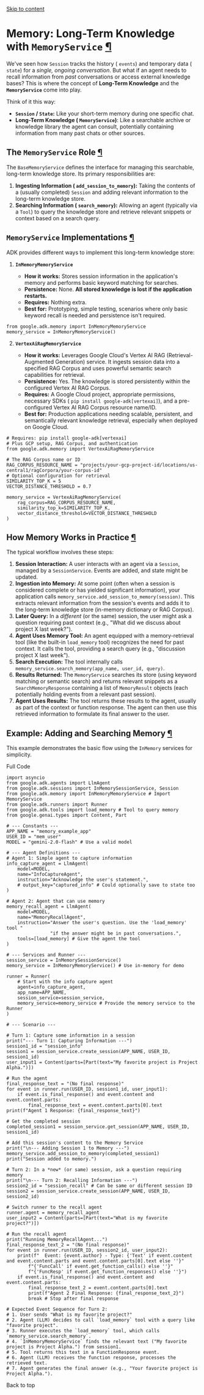 [Skip to content](https://google.github.io/adk-docs/sessions/memory/#memory-long-term-knowledge-with-memoryservice)

# Memory: Long-Term Knowledge with `MemoryService` [¶](https://google.github.io/adk-docs/sessions/memory/\#memory-long-term-knowledge-with-memoryservice "Permanent link")

We've seen how `Session` tracks the history ( `events`) and temporary data ( `state`) for a _single, ongoing conversation_. But what if an agent needs to recall information from _past_ conversations or access external knowledge bases? This is where the concept of **Long-Term Knowledge** and the **`MemoryService`** come into play.

Think of it this way:

- **`Session` / `State`:** Like your short-term memory during one specific chat.
- **Long-Term Knowledge ( `MemoryService`)**: Like a searchable archive or knowledge library the agent can consult, potentially containing information from many past chats or other sources.

## The `MemoryService` Role [¶](https://google.github.io/adk-docs/sessions/memory/\#the-memoryservice-role "Permanent link")

The `BaseMemoryService` defines the interface for managing this searchable, long-term knowledge store. Its primary responsibilities are:

1. **Ingesting Information ( `add_session_to_memory`):** Taking the contents of a (usually completed) `Session` and adding relevant information to the long-term knowledge store.
2. **Searching Information ( `search_memory`):** Allowing an agent (typically via a `Tool`) to query the knowledge store and retrieve relevant snippets or context based on a search query.

## `MemoryService` Implementations [¶](https://google.github.io/adk-docs/sessions/memory/\#memoryservice-implementations "Permanent link")

ADK provides different ways to implement this long-term knowledge store:

1. **`InMemoryMemoryService`**


   - **How it works:** Stores session information in the application's memory and performs basic keyword matching for searches.
   - **Persistence:** None. **All stored knowledge is lost if the application restarts.**
   - **Requires:** Nothing extra.
   - **Best for:** Prototyping, simple testing, scenarios where only basic keyword recall is needed and persistence isn't required.

```md-code__content
from google.adk.memory import InMemoryMemoryService
memory_service = InMemoryMemoryService()

```

2. **`VertexAiRagMemoryService`**


   - **How it works:** Leverages Google Cloud's Vertex AI RAG (Retrieval-Augmented Generation) service. It ingests session data into a specified RAG Corpus and uses powerful semantic search capabilities for retrieval.
   - **Persistence:** Yes. The knowledge is stored persistently within the configured Vertex AI RAG Corpus.
   - **Requires:** A Google Cloud project, appropriate permissions, necessary SDKs ( `pip install google-adk[vertexai]`), and a pre-configured Vertex AI RAG Corpus resource name/ID.
   - **Best for:** Production applications needing scalable, persistent, and semantically relevant knowledge retrieval, especially when deployed on Google Cloud.

```md-code__content
# Requires: pip install google-adk[vertexai]
# Plus GCP setup, RAG Corpus, and authentication
from google.adk.memory import VertexAiRagMemoryService

# The RAG Corpus name or ID
RAG_CORPUS_RESOURCE_NAME = "projects/your-gcp-project-id/locations/us-central1/ragCorpora/your-corpus-id"
# Optional configuration for retrieval
SIMILARITY_TOP_K = 5
VECTOR_DISTANCE_THRESHOLD = 0.7

memory_service = VertexAiRagMemoryService(
    rag_corpus=RAG_CORPUS_RESOURCE_NAME,
    similarity_top_k=SIMILARITY_TOP_K,
    vector_distance_threshold=VECTOR_DISTANCE_THRESHOLD
)

```

## How Memory Works in Practice [¶](https://google.github.io/adk-docs/sessions/memory/\#how-memory-works-in-practice "Permanent link")

The typical workflow involves these steps:

1. **Session Interaction:** A user interacts with an agent via a `Session`, managed by a `SessionService`. Events are added, and state might be updated.
2. **Ingestion into Memory:** At some point (often when a session is considered complete or has yielded significant information), your application calls `memory_service.add_session_to_memory(session)`. This extracts relevant information from the session's events and adds it to the long-term knowledge store (in-memory dictionary or RAG Corpus).
3. **Later Query:** In a _different_ (or the same) session, the user might ask a question requiring past context (e.g., "What did we discuss about project X last week?").
4. **Agent Uses Memory Tool:** An agent equipped with a memory-retrieval tool (like the built-in `load_memory` tool) recognizes the need for past context. It calls the tool, providing a search query (e.g., "discussion project X last week").
5. **Search Execution:** The tool internally calls `memory_service.search_memory(app_name, user_id, query)`.
6. **Results Returned:** The `MemoryService` searches its store (using keyword matching or semantic search) and returns relevant snippets as a `SearchMemoryResponse` containing a list of `MemoryResult` objects (each potentially holding events from a relevant past session).
7. **Agent Uses Results:** The tool returns these results to the agent, usually as part of the context or function response. The agent can then use this retrieved information to formulate its final answer to the user.

## Example: Adding and Searching Memory [¶](https://google.github.io/adk-docs/sessions/memory/\#example-adding-and-searching-memory "Permanent link")

This example demonstrates the basic flow using the `InMemory` services for simplicity.

Full Code

```md-code__content
import asyncio
from google.adk.agents import LlmAgent
from google.adk.sessions import InMemorySessionService, Session
from google.adk.memory import InMemoryMemoryService # Import MemoryService
from google.adk.runners import Runner
from google.adk.tools import load_memory # Tool to query memory
from google.genai.types import Content, Part

# --- Constants ---
APP_NAME = "memory_example_app"
USER_ID = "mem_user"
MODEL = "gemini-2.0-flash" # Use a valid model

# --- Agent Definitions ---
# Agent 1: Simple agent to capture information
info_capture_agent = LlmAgent(
    model=MODEL,
    name="InfoCaptureAgent",
    instruction="Acknowledge the user's statement.",
    # output_key="captured_info" # Could optionally save to state too
)

# Agent 2: Agent that can use memory
memory_recall_agent = LlmAgent(
    model=MODEL,
    name="MemoryRecallAgent",
    instruction="Answer the user's question. Use the 'load_memory' tool "
                "if the answer might be in past conversations.",
    tools=[load_memory] # Give the agent the tool
)

# --- Services and Runner ---
session_service = InMemorySessionService()
memory_service = InMemoryMemoryService() # Use in-memory for demo

runner = Runner(
    # Start with the info capture agent
    agent=info_capture_agent,
    app_name=APP_NAME,
    session_service=session_service,
    memory_service=memory_service # Provide the memory service to the Runner
)

# --- Scenario ---

# Turn 1: Capture some information in a session
print("--- Turn 1: Capturing Information ---")
session1_id = "session_info"
session1 = session_service.create_session(APP_NAME, USER_ID, session1_id)
user_input1 = Content(parts=[Part(text="My favorite project is Project Alpha.")])

# Run the agent
final_response_text = "(No final response)"
for event in runner.run(USER_ID, session1_id, user_input1):
    if event.is_final_response() and event.content and event.content.parts:
        final_response_text = event.content.parts[0].text
print(f"Agent 1 Response: {final_response_text}")

# Get the completed session
completed_session1 = session_service.get_session(APP_NAME, USER_ID, session1_id)

# Add this session's content to the Memory Service
print("\n--- Adding Session 1 to Memory ---")
memory_service.add_session_to_memory(completed_session1)
print("Session added to memory.")

# Turn 2: In a *new* (or same) session, ask a question requiring memory
print("\n--- Turn 2: Recalling Information ---")
session2_id = "session_recall" # Can be same or different session ID
session2 = session_service.create_session(APP_NAME, USER_ID, session2_id)

# Switch runner to the recall agent
runner.agent = memory_recall_agent
user_input2 = Content(parts=[Part(text="What is my favorite project?")])

# Run the recall agent
print("Running MemoryRecallAgent...")
final_response_text_2 = "(No final response)"
for event in runner.run(USER_ID, session2_id, user_input2):
    print(f"  Event: {event.author} - Type: {'Text' if event.content and event.content.parts and event.content.parts[0].text else ''}"
        f"{'FuncCall' if event.get_function_calls() else ''}"
        f"{'FuncResp' if event.get_function_responses() else ''}")
    if event.is_final_response() and event.content and event.content.parts:
        final_response_text_2 = event.content.parts[0].text
        print(f"Agent 2 Final Response: {final_response_text_2}")
        break # Stop after final response

# Expected Event Sequence for Turn 2:
# 1. User sends "What is my favorite project?"
# 2. Agent (LLM) decides to call `load_memory` tool with a query like "favorite project".
# 3. Runner executes the `load_memory` tool, which calls `memory_service.search_memory`.
# 4. `InMemoryMemoryService` finds the relevant text ("My favorite project is Project Alpha.") from session1.
# 5. Tool returns this text in a FunctionResponse event.
# 6. Agent (LLM) receives the function response, processes the retrieved text.
# 7. Agent generates the final answer (e.g., "Your favorite project is Project Alpha.").

```

Back to top